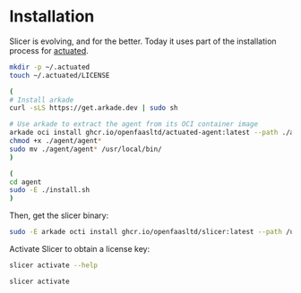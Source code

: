 # Installation

Slicer is evolving, and for the better. Today it uses part of the installation process for [actuated](https://actuated.com).

```bash
mkdir -p ~/.actuated
touch ~/.actuated/LICENSE

(
# Install arkade
curl -sLS https://get.arkade.dev | sudo sh

# Use arkade to extract the agent from its OCI container image
arkade oci install ghcr.io/openfaasltd/actuated-agent:latest --path ./agent
chmod +x ./agent/agent*
sudo mv ./agent/agent* /usr/local/bin/
)

(
cd agent
sudo -E ./install.sh
)
```

Then, get the slicer binary:

```bash
sudo -E arkade octi install ghcr.io/openfaasltd/slicer:latest --path /usr/local/bin
```

Activate Slicer to obtain a license key:

```bash
slicer activate --help

slicer activate
```

